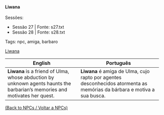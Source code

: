 
#### Liwana

Sessões:  
- Sessão 27 | Fonte: s27.txt  
- Sessão 28 | Fonte: s28.txt

Tags: npc, amiga, barbaro

[Liwana](liwana.png)

| English | Português |
|---------|-----------|
| **Liwana** is a friend of Ulma, whose abduction by unknown agents haunts the barbarian’s memories and motivates her quest. | **Liwana** é amiga de Ulma, cujo rapto por agentes desconhecidos atormenta as memórias da bárbara e motiva a sua busca. |

[(Back to NPCs / Voltar a NPCs)](npcs.md)

